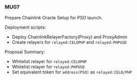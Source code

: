 ### MU07

Prepare Chainlink Oracle Setup for PSO launch.

Deployment scripts:

- Deploy ChainlinkRelayerFactory(Proxy) and ProxyAdmin
- Create relayers for `relayed:CELOPHP` and `relayed:PHPUSD`

Proposal Summary:

- Whitelist relayer for `relayed:CELOPHP`
- Whitelist relayer for `relayed:PHPUSD`
- Set equivalent token for `address(PSO)` as `relayed:CELO/PHP`
